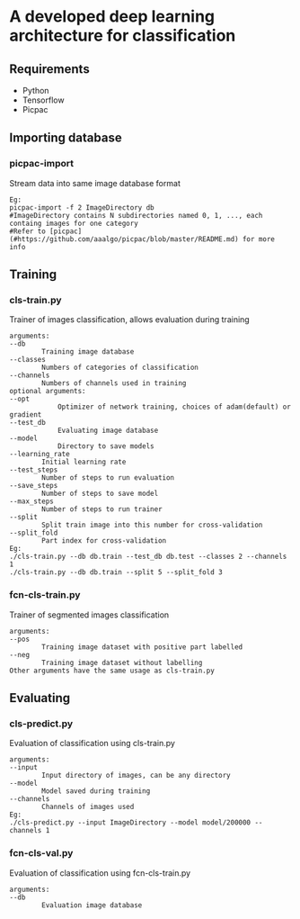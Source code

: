 # A developed deep learning architecture for classification

## Requirements
- Python
- Tensorflow
- Picpac

## Importing database
### picpac-import
Stream data into same image database format  
```
Eg:  
picpac-import -f 2 ImageDirectory db  
#ImageDirectory contains N subdirectories named 0, 1, ..., each containg images for one category  
#Refer to [picpac] (#https://github.com/aaalgo/picpac/blob/master/README.md) for more info  
```
## Training
### cls-train.py
Trainer of images classification, allows evaluation during training
```
arguments:  
--db  
		Training image database  
--classes  
		Numbers of categories of classification  
--channels  
		Numbers of channels used in training  
optional arguments:  
--opt  
        	Optimizer of network training, choices of adam(default) or gradient  
--test_db  
        	Evaluating image database  
--model  
        	Directory to save models  
--learning_rate  
		Initial learning rate  
--test_steps  
		Number of steps to run evaluation  
--save_steps   
		Number of steps to save model  
--max_steps  
		Number of steps to run trainer  
--split  
		Split train image into this number for cross-validation  
--split_fold  
		Part index for cross-validation  
Eg:   
./cls-train.py --db db.train --test_db db.test --classes 2 --channels 1  
./cls-train.py --db db.train --split 5 --split_fold 3  
```
### fcn-cls-train.py
Trainer of segmented images classification  
```
arguments:  
--pos  
		Training image dataset with positive part labelled  
--neg  
		Training image dataset without labelling  
Other arguments have the same usage as cls-train.py  
```
## Evaluating
### cls-predict.py
Evaluation of classification using cls-train.py  
```
arguments:  
--input  
		Input directory of images, can be any directory  
--model  
		Model saved during training  
--channels  
		Channels of images used  
Eg:  
./cls-predict.py --input ImageDirectory --model model/200000 --channels 1  
```
### fcn-cls-val.py
Evaluation of classification using fcn-cls-train.py  
```
arguments:  
--db  
		Evaluation image database  
```

